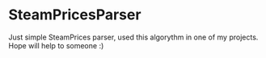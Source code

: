 # SteamPricesParser

Just simple SteamPrices parser, used this algorythm in one of my projects. Hope will help to someone :)
